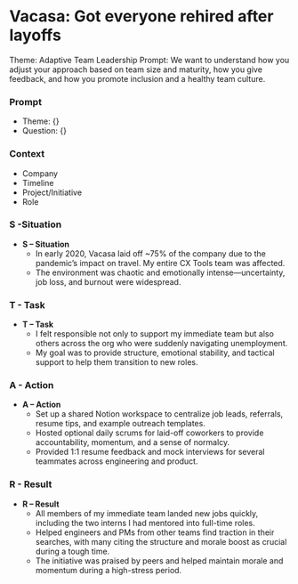 # Vacasa: Got everyone rehired after layoffs

Theme: Adaptive Team Leadership
Prompt: We want to understand how you adjust your approach based on team size and maturity, how you give feedback, and how you promote inclusion and a healthy team culture.

### Prompt

- Theme: {}
- Question: {}

### Context

- Company
- Timeline
- Project/Initiative
- Role

### S -Situation

- **S – Situation**
    - In early 2020, Vacasa laid off ~75% of the company due to the pandemic’s impact on travel. My entire CX Tools team was affected.
    - The environment was chaotic and emotionally intense—uncertainty, job loss, and burnout were widespread.

### T - Task

- **T – Task**
    - I felt responsible not only to support my immediate team but also others across the org who were suddenly navigating unemployment.
    - My goal was to provide structure, emotional stability, and tactical support to help them transition to new roles.

### A - Action

- **A – Action**
    - Set up a shared Notion workspace to centralize job leads, referrals, resume tips, and example outreach templates.
    - Hosted optional daily scrums for laid-off coworkers to provide accountability, momentum, and a sense of normalcy.
    - Provided 1:1 resume feedback and mock interviews for several teammates across engineering and product.

### R - Result

- **R – Result**
    - All members of my immediate team landed new jobs quickly, including the two interns I had mentored into full-time roles.
    - Helped engineers and PMs from other teams find traction in their searches, with many citing the structure and morale boost as crucial during a tough time.
    - The initiative was praised by peers and helped maintain morale and momentum during a high-stress period.